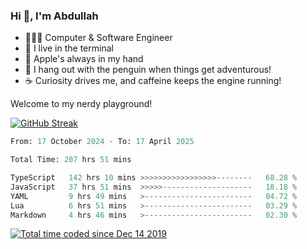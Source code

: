 <h3>Hi 👋, I'm Abdullah</h3>

- 👨🏻‍💻 Computer & Software Engineer
- 🖤 I live in the terminal
- 🍎 Apple's always in my hand
- 🐧 I hang out with the penguin when things get adventurous!
- ☕ Curiosity drives me, and caffeine keeps the engine running!

Welcome to my nerdy playground!

[![GitHub Streak](https://streak-stats.demolab.com?user=al3bad&theme=transparent&date_format=j%20M%5B%20Y%5D)](https://git.io/streak-stats)

<!--START_SECTION:waka-->

```python
From: 17 October 2024 - To: 17 April 2025

Total Time: 207 hrs 51 mins

TypeScript   142 hrs 10 mins >>>>>>>>>>>>>>>>>--------   68.28 %
JavaScript   37 hrs 51 mins  >>>>>--------------------   18.18 %
YAML         9 hrs 49 mins   >------------------------   04.72 %
Lua          6 hrs 51 mins   >------------------------   03.29 %
Markdown     4 hrs 46 mins   >------------------------   02.30 %
```

<!--END_SECTION:waka-->

<p>
  <a href="https://wakatime.com/@ce2a2aac-0d6b-4d65-b864-8a4bcaf12967"><img src="https://wakatime.com/badge/user/ce2a2aac-0d6b-4d65-b864-8a4bcaf12967.svg" alt="Total time coded since Dec 14 2019" /></a>
</p>
